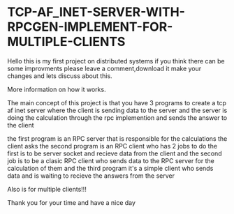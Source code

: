 # TCP-AF_INET-SERVER-WITH-RPCGEN-IMPLEMENT-FOR-MULTIPLE-CLIENTS
Hello this is my first project on distributed systems if you think there can be some improvments please leave a comment,download it make your changes and lets discuss about this.

More information on how it works.

The main concept of this project is that you have 3 programs to create a tcp af inet server where the client  is sending data to the server and the server is doing the calculation through the rpc implemention and sends the answer to the client  

the first program is an RPC server that is responsible for the calculations the client asks
the second program is an RPC client who has 2 jobs to do the first is to be server socket and recieve data from the client and the second  job is to be a clasic RPC client who sends data to the RPC server  for the calculation of them
and the third program it's a simple client who sends data and is waiting to recieve the answers from the server 

Also is for multiple clients!!! 

Thank you for your time and have a nice day 

